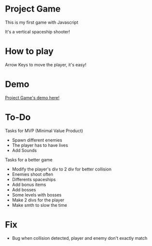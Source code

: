 # Project Game

This is my first game with Javascript

It's a vertical spaceship shooter!

# How to play

Arrow Keys to move the player, it's easy!

# Demo 

[Project Game's demo here!](https://ericveganoguera.github.io/ProjectGame/)

# To-Do

Tasks for MVP (Minimal Value Product)

- Spawn different enemies
- The player has to have lives
- Add Sounds

Tasks for a better game

- Modify the player's div to 2 div for better collision
- Enemies shoot often
- Differents spaceships
- Add bonus items
- Add bosses
- Some levels with bosses
- Make 2 divs for the player 
- Make smth to slow the time

# Fix

- Bug when collision detected, player and enemy don't exactly match
